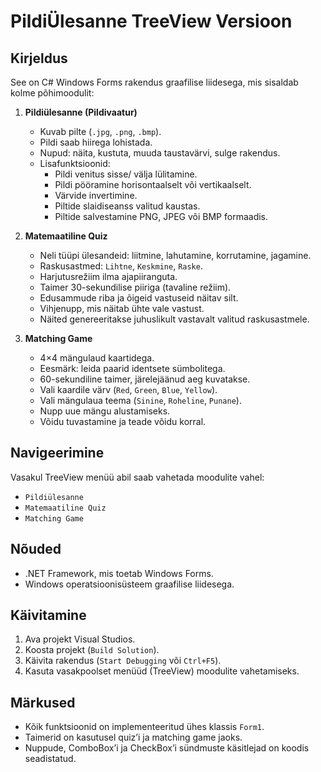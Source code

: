 # PildiÜlesanne TreeView Versioon

## Kirjeldus
See on C# Windows Forms rakendus graafilise liidesega, mis sisaldab kolme põhimoodulit:

1. **Pildiülesanne (Pildivaatur)**  
   - Kuvab pilte (`.jpg`, `.png`, `.bmp`).  
   - Pildi saab hiirega lohistada.  
   - Nupud: näita, kustuta, muuda taustavärvi, sulge rakendus.  
   - Lisafunktsioonid:  
     - Pildi venitus sisse/ välja lülitamine.  
     - Pildi pööramine horisontaalselt või vertikaalselt.  
     - Värvide invertimine.  
     - Piltide slaidiseanss valitud kaustas.  
     - Piltide salvestamine PNG, JPEG või BMP formaadis.

2. **Matemaatiline Quiz**  
   - Neli tüüpi ülesandeid: liitmine, lahutamine, korrutamine, jagamine.  
   - Raskusastmed: `Lihtne`, `Keskmine`, `Raske`.  
   - Harjutusrežiim ilma ajapiiranguta.  
   - Taimer 30-sekundilise piiriga (tavaline režiim).  
   - Edusammude riba ja õigeid vastuseid näitav silt.  
   - Vihjenupp, mis näitab ühte vale vastust.  
   - Näited genereeritakse juhuslikult vastavalt valitud raskusastmele.

3. **Matching Game**  
   - 4×4 mängulaud kaartidega.  
   - Eesmärk: leida paarid identsete sümbolitega.  
   - 60-sekundiline taimer, järelejäänud aeg kuvatakse.  
   - Vali kaardile värv (`Red`, `Green`, `Blue`, `Yellow`).  
   - Vali mängulaua teema (`Sinine`, `Roheline`, `Punane`).  
   - Nupp uue mängu alustamiseks.  
   - Võidu tuvastamine ja teade võidu korral.

## Navigeerimine
Vasakul TreeView menüü abil saab vahetada moodulite vahel:
- `Pildiülesanne`
- `Matemaatiline Quiz`
- `Matching Game`

## Nõuded
- .NET Framework, mis toetab Windows Forms.  
- Windows operatsioonisüsteem graafilise liidesega.

## Käivitamine
1. Ava projekt Visual Studios.  
2. Koosta projekt (`Build Solution`).  
3. Käivita rakendus (`Start Debugging` või `Ctrl+F5`).  
4. Kasuta vasakpoolset menüüd (TreeView) moodulite vahetamiseks.

## Märkused
- Kõik funktsioonid on implementeeritud ühes klassis `Form1`.  
- Taimerid on kasutusel quiz’i ja matching game jaoks.  
- Nuppude, ComboBox’i ja CheckBox’i sündmuste käsitlejad on koodis seadistatud.
